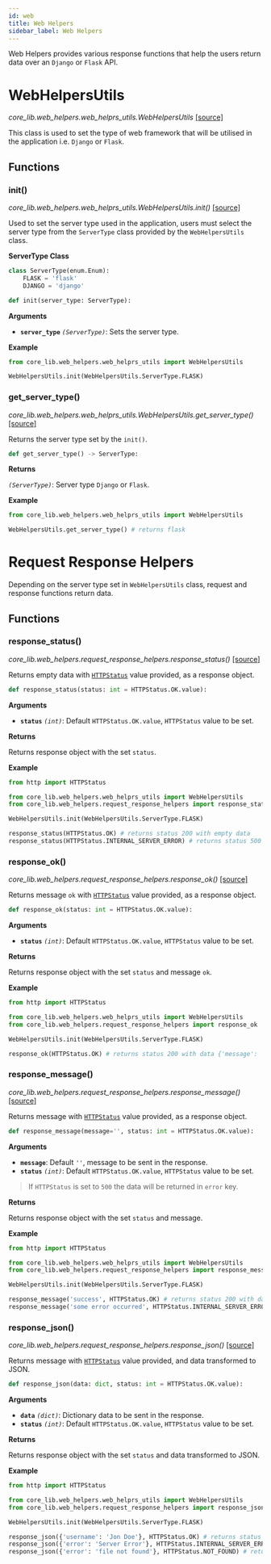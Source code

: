 ```yaml
---
id: web
title: Web Helpers
sidebar_label: Web Helpers
---
```


Web Helpers provides various response functions that help the users return data over an `Django` or `Flask` API.

# WebHelpersUtils

*core_lib.web_helpers.web_helprs_utils.WebHelpersUtils* [[source]](https://github.com/shay-te/core-lib/blob/058dead7fa30e1a2b4531f698da95c5380ca8d55/core_lib/web_helpers/web_helprs_utils.py#L4)

This class is used to set the type of web framework that will be utilised in the application i.e. `Django` or `Flask`.

## Functions

### init()

*core_lib.web_helpers.web_helprs_utils.WebHelpersUtils.init()* [[source]](https://github.com/shay-te/core-lib/blob/058dead7fa30e1a2b4531f698da95c5380ca8d55/core_lib/web_helpers/web_helprs_utils.py#L13)

Used to set the server type used in the application, users must select the server type from the `ServerType` class provided by the `WebHelpersUtils` class.

**ServerType Class**

```python
class ServerType(enum.Enum):
    FLASK = 'flask'
    DJANGO = 'django'
```

```python
def init(server_type: ServerType):
```

**Arguments**

- **`server_type`** *`(ServerType)`*: Sets the server type.

**Example**

```python
from core_lib.web_helpers.web_helprs_utils import WebHelpersUtils

WebHelpersUtils.init(WebHelpersUtils.ServerType.FLASK)
```

### get_server_type()

*core_lib.web_helpers.web_helprs_utils.WebHelpersUtils.get_server_type()* [[source]](https://github.com/shay-te/core-lib/blob/058dead7fa30e1a2b4531f698da95c5380ca8d55/core_lib/web_helpers/web_helprs_utils.py#L17)

Returns the server type set by the `init()`.

```python
def get_server_type() -> ServerType:
```

**Returns**

*`(ServerType)`*: Server type `Django` or `Flask`.

**Example**

```python
from core_lib.web_helpers.web_helprs_utils import WebHelpersUtils

WebHelpersUtils.get_server_type() # returns flask
```

# Request Response Helpers

Depending on the server type set in `WebHelpersUtils` class, request and response functions return data.

## Functions 

### response_status()

*core_lib.web_helpers.request_response_helpers.response_status()* [[source]](https://github.com/shay-te/core-lib/blob/058dead7fa30e1a2b4531f698da95c5380ca8d55/core_lib/web_helpers/request_response_helpers.py#L14)

Returns empty data with [`HTTPStatus`](https://docs.python.org/3/library/http.html#http.HTTPStatus) value provided, as a response object.

```python
def response_status(status: int = HTTPStatus.OK.value):
```

**Arguments**

- **`status`** *`(int)`*: Default `HTTPStatus.OK.value`, `HTTPStatus` value to be set.

**Returns**

Returns response object with the set `status`.

**Example**

```python
from http import HTTPStatus

from core_lib.web_helpers.web_helprs_utils import WebHelpersUtils
from core_lib.web_helpers.request_response_helpers import response_status

WebHelpersUtils.init(WebHelpersUtils.ServerType.FLASK)

response_status(HTTPStatus.OK) # returns status 200 with empty data
response_status(HTTPStatus.INTERNAL_SERVER_ERROR) # returns status 500 with empty data
```


### response_ok()

*core_lib.web_helpers.request_response_helpers.response_ok()* [[source]](https://github.com/shay-te/core-lib/blob/058dead7fa30e1a2b4531f698da95c5380ca8d55/core_lib/web_helpers/request_response_helpers.py#L18)

Returns message `ok` with [`HTTPStatus`](https://docs.python.org/3/library/http.html#http.HTTPStatus) value provided, as a response object.

```python
def response_ok(status: int = HTTPStatus.OK.value):
```

**Arguments**

- **`status`** *`(int)`*: Default `HTTPStatus.OK.value`, `HTTPStatus` value to be set.

**Returns**

Returns response object with the set `status` and message `ok`.

**Example**

```python
from http import HTTPStatus

from core_lib.web_helpers.web_helprs_utils import WebHelpersUtils
from core_lib.web_helpers.request_response_helpers import response_ok

WebHelpersUtils.init(WebHelpersUtils.ServerType.FLASK)

response_ok(HTTPStatus.OK) # returns status 200 with data {'message': 'ok'}
```

### response_message()

*core_lib.web_helpers.request_response_helpers.response_message()* [[source]](https://github.com/shay-te/core-lib/blob/058dead7fa30e1a2b4531f698da95c5380ca8d55/core_lib/web_helpers/request_response_helpers.py#L22)

Returns message with [`HTTPStatus`](https://docs.python.org/3/library/http.html#http.HTTPStatus) value provided, as a response object.

```python
def response_message(message='', status: int = HTTPStatus.OK.value):
```

**Arguments**

- **`message`**: Default `''`, message to be sent in the response.
- **`status`** *`(int)`*: Default `HTTPStatus.OK.value`, `HTTPStatus` value to be set.

> If `HTTPStatus` is set to `500` the data will be returned in `error` key.

**Returns**

Returns response object with the set `status` and message.

**Example**

```python
from http import HTTPStatus

from core_lib.web_helpers.web_helprs_utils import WebHelpersUtils
from core_lib.web_helpers.request_response_helpers import response_message

WebHelpersUtils.init(WebHelpersUtils.ServerType.FLASK)

response_message('success', HTTPStatus.OK) # returns status 200 with data {'message': 'success'}
response_message('some error occurred', HTTPStatus.INTERNAL_SERVER_ERROR) # returns status 500 with data {'error': 'some error occurred'}
```

### response_json()

*core_lib.web_helpers.request_response_helpers.response_json()* [[source]](https://github.com/shay-te/core-lib/blob/058dead7fa30e1a2b4531f698da95c5380ca8d55/core_lib/web_helpers/request_response_helpers.py#L22)

Returns message with [`HTTPStatus`](https://docs.python.org/3/library/http.html#http.HTTPStatus) value provided, and data transformed to JSON.

```python
def response_json(data: dict, status: int = HTTPStatus.OK.value):
```

**Arguments**

- **`data`** *`(dict)`*: Dictionary data to be sent in the response.
- **`status`** *`(int)`*: Default `HTTPStatus.OK.value`, `HTTPStatus` value to be set.

**Returns**

Returns response object with the set `status` and data transformed to JSON.

**Example**

```python
from http import HTTPStatus

from core_lib.web_helpers.web_helprs_utils import WebHelpersUtils
from core_lib.web_helpers.request_response_helpers import response_json

WebHelpersUtils.init(WebHelpersUtils.ServerType.FLASK)

response_json({'username': 'Jon Doe'}, HTTPStatus.OK) # returns status 200 with data {'username': 'Jon Doe'}
response_json({'error': 'Server Error'}, HTTPStatus.INTERNAL_SERVER_ERROR) # returns status 500 with data {'error': 'Server Error'}
response_json({'error': 'file not found'}, HTTPStatus.NOT_FOUND) # returns status 404 with data {'error': 'file not found'}
```
